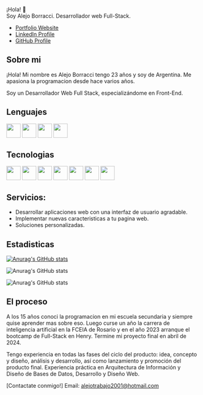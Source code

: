 ¡Hola! :wave: <br> Soy Alejo Borracci.
Desarrollador web Full-Stack.

* [Portfolio Website](https://alejoborracci.vercel.app/ "Portfolio Website")
* [LinkedIn Profile](https://www.linkedin.com/in/alejo-borracci-2323a6199/ "LinkedIn Profile")
* [GitHub Profile](https://github.com/alejoborracci21 "GitHub Profile")

## Sobre mi


¡Hola! Mi nombre es Alejo Borracci tengo 23 años y soy de Argentina.
Me apasiona la programacion desde hace varios años.

Soy un Desarrollador Web Full Stack, especializándome en Front-End.

## Lenguajes

<a><img src="https://cdn.jsdelivr.net/gh/devicons/devicon@latest/icons/javascript/javascript-original.svg" width="37"/><a/>
<a><img src="https://cdn.jsdelivr.net/gh/devicons/devicon@latest/icons/html5/html5-original.svg" width="37"/><a/>
<a><img src="https://cdn.jsdelivr.net/gh/devicons/devicon@latest/icons/css3/css3-original.svg" width="37"/><a/>
<a><img src="https://cdn.jsdelivr.net/gh/devicons/devicon@latest/icons/typescript/typescript-original.svg" width="37"/><a/>

## Tecnologias

<a><img src="https://cdn.jsdelivr.net/gh/devicons/devicon@latest/icons/react/react-original.svg" width="37"/><a/>
<a><img src="https://cdn.jsdelivr.net/gh/devicons/devicon@latest/icons/redux/redux-original.svg" width="37"/><a/>
<a><img src="https://cdn.jsdelivr.net/gh/devicons/devicon@latest/icons/sequelize/sequelize-original.svg" width="37"/><a/>
<a><img src="https://cdn.jsdelivr.net/gh/devicons/devicon@latest/icons/postgresql/postgresql-original.svg" width="37"/><a/>
<a><img src="https://cdn.jsdelivr.net/gh/devicons/devicon@latest/icons/express/express-original.svg" width="37"/><a/>
<a><img src="https://cdn.jsdelivr.net/gh/devicons/devicon@latest/icons/npm/npm-original-wordmark.svg" width="37"/><a/>
<a><img src="https://cdn.jsdelivr.net/gh/devicons/devicon@latest/icons/nextjs/nextjs-original-wordmark.svg" width="37"/><a/>


## Servicios:

- Desarrollar aplicaciones web con una interfaz de usuario agradable.
- Implementar nuevas caracteristicas a tu pagina web.
- Soluciones personalizadas. 
## Estadisticas

[![Anurag's GitHub stats](https://github-readme-stats.vercel.app/api?username=alejoborracci21)](https://github.com/anuraghazra/github-readme-stats)

![Anurag's GitHub stats](https://github-readme-stats.vercel.app/api?username=alejoborracci21&hide=contribs,prs)

![Anurag's GitHub stats](https://github-readme-stats.vercel.app/api?username=alejoborracci21&show_icons=true)

## El proceso

A los 15 años conoci la programacion en mi escuela secundaria y siempre quise aprender mas sobre eso. Luego curse un año la carrera de inteligencia artificial en la FCEIA de Rosario y en el año 2023 arranque el bootcamp de Full-Stack en Henry. Termine mi proyecto final en abril de 2024.

Tengo experiencia en todas las fases del ciclo del producto: idea, concepto y diseño, análisis y desarrollo, así como lanzamiento y promoción del producto final. Experiencia práctica en Arquitectura de Información y Diseño de Bases de Datos, Desarrollo y Diseño Web.

[Contactate conmigo!]  Email: alejotrabajo2001@hotmail.com
